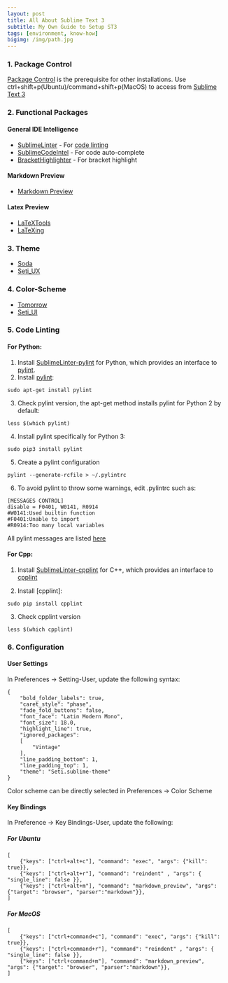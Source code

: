 ```yaml
---
layout: post
title: All About Sublime Text 3
subtitle: My Own Guide to Setup ST3
tags: [environment, know-how]
bigimg: /img/path.jpg
---
```



### 1. Package Control
[Package Control](https://packagecontrol.io/) is the prerequisite for other installations. Use ctrl+shift+p(Ubuntu)/command+shift+p(MacOS) to access from [Sublime Text 3](http://www.sublimetext.com/3)

### 2. Functional Packages

#### General IDE Intelligence
* [SublimeLinter](https://packagecontrol.io/packages/SublimeLinter) - For [code linting](http://stackoverflow.com/questions/8503559/what-is-linting)
* [SublimeCodeIntel](https://packagecontrol.io/packages/SublimeCodeIntel) - For code auto-complete
* [BracketHighlighter](https://packagecontrol.io/packages/BracketHighlighter) - For bracket highlight

#### Markdown Preview
* [Markdown Preview](https://packagecontrol.io/packages/Markdown%20Preview)

#### Latex Preview
* [LaTeXTools](https://packagecontrol.io/packages/LaTeXTools)
* [LaTeXing](https://packagecontrol.io/packages/LaTeXing)

### 3. Theme 
* [Soda](https://packagecontrol.io/packages/Theme%20-%20Soda)
* [Seti_UX](https://packagecontrol.io/packages/Seti_UX)

### 4. Color-Scheme
* [Tomorrow](https://packagecontrol.io/packages/Tomorrow%20Color%20Schemes)
* [Seti_UI](https://packagecontrol.io/packages/Seti_UI)

### 5. Code Linting 

#### For Python:

1. Install [Sublime​Linter-pylint](https://packagecontrol.io/packages/SublimeLinter-pylint) for Python, which provides an interface to [pylint](https://www.pylint.org/). 
2. Install [pylint](https://www.pylint.org/):

```shell
sudo apt-get install pylint
```

3. Check pylint version, the apt-get method installs pylint for Python 2 by default:

```shell
less $(which pylint)
```

4. Install pylint specifically for Python 3:

```shell
sudo pip3 install pylint
```

5. Create a pylint configuration

```shell
pylint --generate-rcfile > ~/.pylintrc
```

6. To avoid pylint to throw some warnings, edit .pylintrc such as:

```shell
[MESSAGES CONTROL]
disable = F0401, W0141, R0914
#W0141:Used builtin function
#F0401:Unable to import
#R0914:Too many local variables
```

All pylint messages are listed [here](http://pylint-messages.wikidot.com/)

#### For Cpp:
1. Install [SublimeLinter-cpplint](https://github.com/SublimeLinter/SublimeLinter-cpplint) for C++, which provides an interface to [cpplint](https://pypi.python.org/pypi/cpplint)

2. Install [cpplint]:

```shell
sudo pip install cpplint
```

3. Check cpplint version

```shell
less $(which cpplint)
```

### 6. Configuration

#### User Settings
In Preferences -> Setting-User, update the following syntax:

```shell
{
	"bold_folder_labels": true,
	"caret_style": "phase",
	"fade_fold_buttons": false,
	"font_face": "Latin Modern Mono",
	"font_size": 18.0,
	"highlight_line": true,
	"ignored_packages":
	[
		"Vintage"
	],
	"line_padding_bottom": 1,
	"line_padding_top": 1,
	"theme": "Seti.sublime-theme"
}
```
Color scheme can be directly selected in Preferences -> Color Scheme


#### Key Bindings
In Preference -> Key Bindings-User, update the following:

##### For Ubuntu

```shell
[
	{"keys": ["ctrl+alt+c"], "command": "exec", "args": {"kill": true}},
	{"keys": ["ctrl+alt+r"], "command": "reindent" , "args": { "single_line": false }},
	{"keys": ["ctrl+alt+m"], "command": "markdown_preview", "args": {"target": "browser", "parser":"markdown"}},
]
```

##### For MacOS

```shell
[
	{"keys": ["ctrl+command+c"], "command": "exec", "args": {"kill": true}},
	{"keys": ["ctrl+command+r"], "command": "reindent" , "args": { "single_line": false }},
	{"keys": ["ctrl+command+m"], "command": "markdown_preview", "args": {"target": "browser", "parser":"markdown"}},
]
```